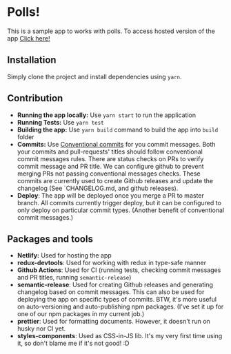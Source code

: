 # Polls!

This is a sample app to works with polls. To access hosted version of the app [Click here!](https://hey-car.netlify.app/)

## Installation

Simply clone the project and install dependencies using `yarn`.

## Contribution

- **Running the app locally:** Use `yarn start` to run the application
- **Running Tests:** Use `yarn test`
- **Building the app:** Use `yarn build` command to build the app into `build` folder
- **Commits:** Use [Conventional commits](https://www.conventionalcommits.org/) for you commit messages. Both your commits and pull-requests' titles should follow conventional commit messages rules. There are status checks on PRs to verify commit message and PR title. We can configure github to prevent merging PRs not passing conventional messages checks. These commits are currently used to create Github releases and update the changelog (See `CHANGELOG.md, and github releases).
- **Deploy**: The app will be deployed once you merge a PR to master branch. All commits currently trigger deploy, but it can be configured to only deploy on particular commit types. (Another benefit of conventional commit messages.)

## Packages and tools

- **Netlify:** Used for hosting the app
- **redux-devtools**: Used for working with redux in type-safe manner
- **Github Actions**: Used for CI (running tests, checking commit messages and PR titles, running `semantic-release`)
- **semantic-release**: Used for creating Github releases and generating changelog based on commit messages. This can also be used for deploying the app on specific types of commits. BTW, it's more useful on auto-versioning and auto-publishing npm packages. (I've set it up for one of our npm packages in my current job.)
- **prettier**: Used for formatting documents. However, it doesn't run on husky nor CI yet.
- **styles-components**: Used as CSS-in-JS lib. It's my very first time using it, so don't blame me if it's not good! :D
